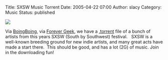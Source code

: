 Title: SXSW Music Torrent
Date: 2005-04-22 07:00
Author: slacy
Category: Music
Status: published

![](http://2005.sxsw.com/img/plat_header.gif)

Via [BoingBoing](http://boingboing.com/), via [Forever
Geek](http://forevergeek.com/), we have a
[.torrent](http://player.sxsw.com/SXSW_2005_Showcasing_Artist_mp3s.torrent)
file of a bunch of artists from this years SXSW (South by Southwest)
festival.   SXSW is a well-known breeding ground for new indie artists,
and many great acts have made a start there.  This should be good, and
has a lot (2G) of music. Join in the downloading fun!  

